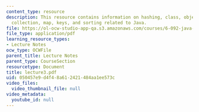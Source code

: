 ```yaml
---
content_type: resource
description: This resource contains information on hashing, class, object, switch,
  collection, map, keys, and sorting related to Java.
file: https://ol-ocw-studio-app-qa.s3.amazonaws.com/courses/6-092-java-preparation-for-6-170-january-iap-2006/050457e9d4f48a612421484aa1ee573c_lecture3.pdf
file_type: application/pdf
learning_resource_types:
- Lecture Notes
ocw_type: OCWFile
parent_title: Lecture Notes
parent_type: CourseSection
resourcetype: Document
title: lecture3.pdf
uid: 050457e9-d4f4-8a61-2421-484aa1ee573c
video_files:
  video_thumbnail_file: null
video_metadata:
  youtube_id: null
---
```


